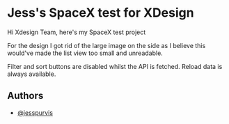 
# Jess's SpaceX test for XDesign

Hi Xdesign Team, here's my SpaceX test project

For the design I got rid of the large image
 on the side as I believe this would've made the list view too small and unreadable. 


Filter and sort buttons are disabled whilst the API is fetched. Reload data is always available.

## Authors

- [@jesspurvis](https://github.com/jesspurvis/bearable-test)

